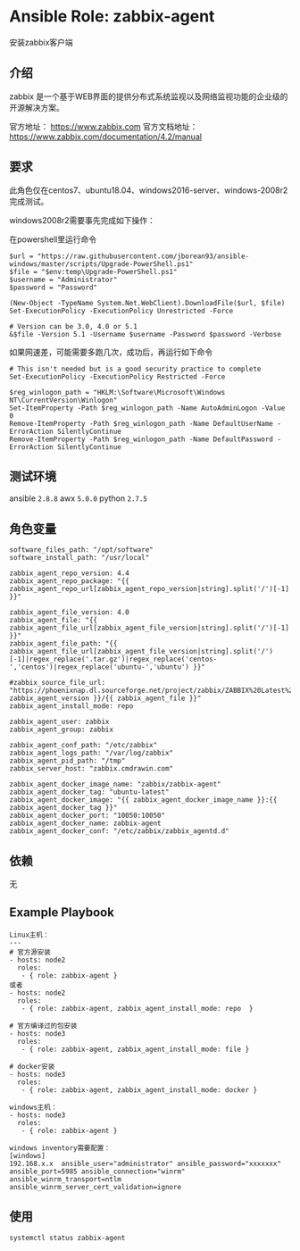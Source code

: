 # Ansible Role: zabbix-agent

安装zabbix客户端

## 介绍
zabbix 是一个基于WEB界面的提供分布式系统监视以及网络监视功能的企业级的开源解决方案。

官方地址： https://www.zabbix.com
官方文档地址：https://www.zabbix.com/documentation/4.2/manual

## 要求

此角色仅在centos7、ubuntu18.04、windows2016-server、windows-2008r2完成测试。

windows2008r2需要事先完成如下操作：

在powershell里运行命令
```
$url = "https://raw.githubusercontent.com/jborean93/ansible-windows/master/scripts/Upgrade-PowerShell.ps1"
$file = "$env:temp\Upgrade-PowerShell.ps1"
$username = "Administrator"
$password = "Password"

(New-Object -TypeName System.Net.WebClient).DownloadFile($url, $file)
Set-ExecutionPolicy -ExecutionPolicy Unrestricted -Force

# Version can be 3.0, 4.0 or 5.1
&$file -Version 5.1 -Username $username -Password $password -Verbose
```
如果网速差，可能需要多跑几次，成功后，再运行如下命令
```
# This isn't needed but is a good security practice to complete
Set-ExecutionPolicy -ExecutionPolicy Restricted -Force

$reg_winlogon_path = "HKLM:\Software\Microsoft\Windows NT\CurrentVersion\Winlogon"
Set-ItemProperty -Path $reg_winlogon_path -Name AutoAdminLogon -Value 0
Remove-ItemProperty -Path $reg_winlogon_path -Name DefaultUserName -ErrorAction SilentlyContinue
Remove-ItemProperty -Path $reg_winlogon_path -Name DefaultPassword -ErrorAction SilentlyContinue
```

## 测试环境
ansible `2.8.8`
awx `5.0.0`
python `2.7.5`

## 角色变量
	software_files_path: "/opt/software"
	software_install_path: "/usr/local"

	zabbix_agent_repo_version: 4.4
	zabbix_agent_repo_package: "{{ zabbix_agent_repo_url[zabbix_agent_repo_version|string].split('/')[-1] }}"

	zabbix_agent_file_version: 4.0
	zabbix_agent_file: "{{ zabbix_agent_file_url[zabbix_agent_file_version|string].split('/')[-1] }}"
	zabbix_agent_file_path: "{{ zabbix_agent_file_url[zabbix_agent_file_version|string].split('/')[-1]|regex_replace('.tar.gz')|regex_replace('centos-','centos')|regex_replace('ubuntu-','ubuntu') }}"

	#zabbix_source_file_url: "https://phoenixnap.dl.sourceforge.net/project/zabbix/ZABBIX%20Latest%20Stable/{{ zabbix_agent_version }}/{{ zabbix_agent_file }}"
	zabbix_agent_install_mode: repo  

	zabbix_agent_user: zabbix
	zabbix_agent_group: zabbix

	zabbix_agent_conf_path: "/etc/zabbix" 
	zabbix_agent_logs_path: "/var/log/zabbix"
	zabbix_agent_pid_path: "/tmp"
	zabbix_server_host: "zabbix.cmdrawin.com"

	zabbix_agent_docker_image_name: "zabbix/zabbix-agent"
	zabbix_agent_docker_tag: "ubuntu-latest"
	zabbix_agent_docker_image: "{{ zabbix_agent_docker_image_name }}:{{ zabbix_agent_docker_tag }}"
	zabbix_agent_docker_port: "10050:10050"
	zabbix_agent_docker_name: zabbix-agent
	zabbix_agent_docker_conf: "/etc/zabbix/zabbix_agentd.d"

## 依赖

无

## Example Playbook
	Linux主机：
    ---
    # 官方源安装
    - hosts: node2
      roles:
       - { role: zabbix-agent }
	或者
    - hosts: node2
      roles:
       - { role: zabbix-agent, zabbix_agent_install_mode: repo  }	
       
    # 官方编译过的包安装
    - hosts: node3
      roles:
       - { role: zabbix-agent, zabbix_agent_install_mode: file }

    # docker安装
    - hosts: node3
      roles:
       - { role: zabbix-agent, zabbix_agent_install_mode: docker }
	 
	windows主机：
    - hosts: node3
      roles:
       - { role: zabbix-agent }
	   
	windows inventory需要配置：
	[windows]
	192.168.x.x  ansible_user="administrator" ansible_password="xxxxxxx" ansible_port=5985 ansible_connection="winrm" ansible_winrm_transport=ntlm  ansible_winrm_server_cert_validation=ignore
	
## 使用

``` 
systemctl status zabbix-agent
```
